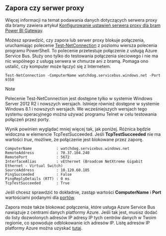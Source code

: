 ## <a name="firewall-or-proxy"></a>Zapora czy serwer proxy
Więcej informacji na temat podawania danych dotyczących serwera proxy dla bramy zawiera artykuł [Konfigurowanie ustawień serwera proxy dla bram Power BI Gateway](../service-gateway-proxy.md).

Możesz sprawdzić, czy zapora lub serwer proxy blokuje połączenia, uruchamiając polecenie [Test-NetConnection](https://docs.microsoft.com/powershell/module/nettcpip/test-netconnection) z poziomu wiersza polecenia programu PowerShell. To polecenie przetestuje połączenie z usługą Azure Service Bus. Służy ono tylko do testowania połączenia sieciowego i nie ma nic wspólnego z usługą serwera w chmurze ani z bramą. Pomaga ono ustalić, czy komputer może łączyć się z Internetem.

    Test-NetConnection -ComputerName watchdog.servicebus.windows.net -Port 9350

> [!NOTE]
> Polecenie Test-NetConnection jest dostępne tylko w systemie Windows Server 2012 R2 i nowszych wersjach. Istnieje również dostępne w systemie Windows 8.1 i nowszych wersjach. We wcześniejszych wersjach tego systemu operacyjnego można używać programu Telnet w celu testowania połączeń przez porty.
> 
> 

Wynik powinien wyglądać mniej więcej tak, jak poniżej. Różnica będzie widoczna w elemencie TcpTestSucceeded. Jeśli **TcpTestSucceeded** nie ma wartości *true*, możliwe, że połączenie jest blokowane przez zaporę.

    ComputerName           : watchdog.servicebus.windows.net
    RemoteAddress          : 70.37.104.240
    RemotePort             : 5672
    InterfaceAlias         : vEthernet (Broadcom NetXtreme Gigabit Ethernet - Virtual Switch)
    SourceAddress          : 10.120.60.105
    PingSucceeded          : False
    PingReplyDetails (RTT) : 0 ms
    TcpTestSucceeded       : True

Jeśli chcesz sprawdzić to dokładnie, zastąp wartości **ComputerName** i **Port** wartościami podanymi dla [portów](../service-gateway-onprem.md#ports).

Zapora może także blokować połączenia, które usługa Azure Service Bus nawiązuje z centrami danych platformy Azure. Jeśli tak jest, musisz dodać do listy dozwolonych adresów IP adresy IP tych centrów danych w Twoim regionie, co spowoduje odblokowanie ich adresów IP. Listę adresów IP platformy Azure można uzyskać [tutaj](https://www.microsoft.com/download/details.aspx?id=41653).

